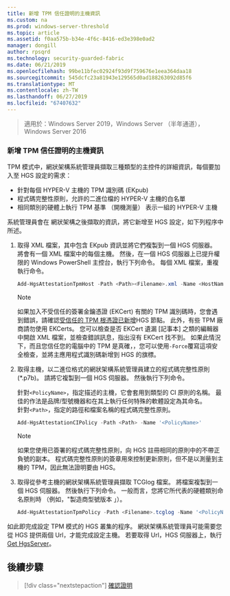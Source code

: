 ```yaml
---
title: 新增 TPM 信任證明的主機資訊
ms.custom: na
ms.prod: windows-server-threshold
ms.topic: article
ms.assetid: f0aa575b-b34e-4f6c-8416-ed3e398e0ad2
manager: dongill
author: rpsqrd
ms.technology: security-guarded-fabric
ms.date: 06/21/2019
ms.openlocfilehash: 99be11bfec02924f93d9f759676e1eea364daa18
ms.sourcegitcommit: 545dcfc23a81943e129565d0ad188263092d85f6
ms.translationtype: MT
ms.contentlocale: zh-TW
ms.lasthandoff: 06/27/2019
ms.locfileid: "67407632"
---
```

>適用於：Windows Server 2019，Windows Server （半年通道），Windows Server 2016

### <a name="add-host-information-for-tpm-trusted-attestation"></a>新增 TPM 信任證明的主機資訊

TPM 模式中，網狀架構系統管理員擷取三種類型的主控件的詳細資訊，每個要加入至 HGS 設定的需求：

- 針對每個 HYPER-V 主機的 TPM 識別碼 (EKpub)
- 程式碼完整性原則，允許的二進位檔的 HYPER-V 主機的白名單
- 相同類別的硬體上執行 TPM 基準 （開機測量） 表示一組的 HYPER-V 主機

系統管理員會在 網狀架構之後擷取的資訊，將它新增至 HGS 設定，如下列程序中所述。

1. 取得 XML 檔案，其中包含 EKpub 資訊並將它們複製到一個 HGS 伺服器。 將會有一個 XML 檔案中的每個主機。 然後，在一個 HGS 伺服器上已提升權限的 Windows PowerShell 主控台，執行下列命令。 每個 XML 檔案，重複執行命令。

    ```powershell
    Add-HgsAttestationTpmHost -Path <Path><Filename>.xml -Name <HostName>
    ```

    > [!NOTE]
    > 如果加入不受信任的簽署金鑰憑證 (EKCert) 有關的 TPM 識別碼時，您會遇到錯誤，請確認[受信任的 TPM 根憑證已新增](guarded-fabric-install-trusted-tpm-root-certificates.md)HGS 節點。
    > 此外，有些 TPM 廠商請勿使用 EKCerts。
    > 您可以檢查是否 EKCert 遺漏 [記事本] 之類的編輯器中開啟 XML 檔案，並檢查錯誤訊息，指出沒有 EKCert 找不到。
    > 如果此情況下，而且您信任您的電腦中的 TPM 是真確，，您可以使用`-Force`覆寫這項安全檢查，並將主應用程式識別碼新增到 HGS 的旗標。

2. 取得主機，以二進位格式的網狀架構系統管理員建立的程式碼完整性原則 (\*.p7b)。 請將它複製到一個 HGS 伺服器。 然後執行下列命令。

    針對`<PolicyName>`，指定描述的主機，它會套用到類型的 CI 原則的名稱。 最佳的作法是品牌/型號機器和在其上執行任何特殊的軟體設定為其命名。<br>針對`<Path>`，指定的路徑和檔案名稱的程式碼完整性原則。

    ```powershell
    Add-HgsAttestationCIPolicy -Path <Path> -Name '<PolicyName>'
    ```
    
    > [!NOTE]
    > 如果您使用已簽署的程式碼完整性原則，向 HGS 註冊相同的原則中的不帶正負號的副本。
    > 程式碼完整性原則的簽章用來控制更新原則，但不是以測量到主機的 TPM，因此無法證明要由 HGS。

3. 取得從參考主機的網狀架構系統管理員擷取 TCGlog 檔案。 將檔案複製到一個 HGS 伺服器。 然後執行下列命令。 一般而言，您將它所代表的硬體類別命名原則時 （例如，"製造商型號版本 」）。

    ```powershell
    Add-HgsAttestationTpmPolicy -Path <Filename>.tcglog -Name '<PolicyName>'
    ```

如此即完成設定 TPM 模式的 HGS 叢集的程序。 網狀架構系統管理員可能需要您從 HGS 提供兩個 Url，才能完成設定主機。 若要取得 Url，HGS 伺服器上，執行[Get HgsServer](https://docs.microsoft.com/powershell/module/hgsserver/get-hgsserver?view=win10-ps)。

## <a name="next-step"></a>後續步驟

> [!div class="nextstepaction"]
> [確認證明](guarded-fabric-confirm-hosts-can-attest-successfully.md)

